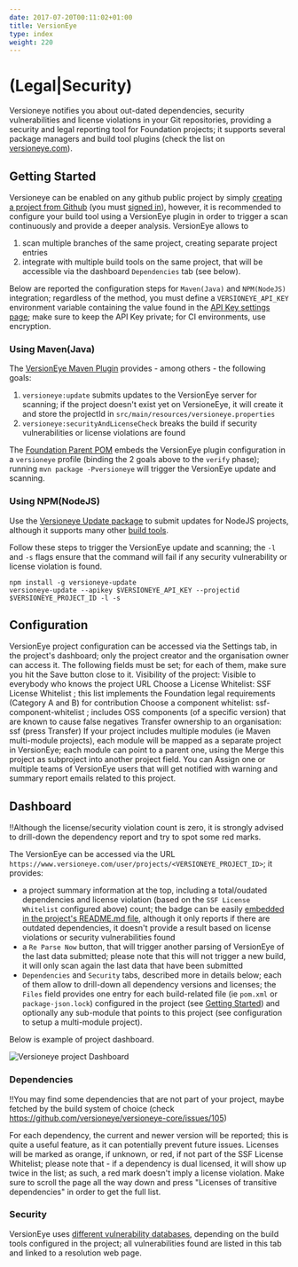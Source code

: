 ```yaml
---
date: 2017-07-20T00:11:02+01:00
title: VersionEye
type: index
weight: 220
---
```


# (Legal|Security)

Versioneye notifies you about out-dated dependencies, security vulnerabilities and license violations in your Git repositories, providing a security and legal reporting tool for Foundation projects; it supports several package managers and build tool plugins (check the list on [versioneye.com](https://www.versioneye.com/)).

## Getting Started
Versioneye can be enabled on any github public project by simply [creating a project from Github](https://www.versioneye.com/user/projects/github_repositories) (you must [signed in](https://www.versioneye.com/signin)), however, it is recommended to configure your build tool using a VersionEye plugin in order to trigger a scan continuously and provide a deeper analysis.
VersionEye allows to

1. scan multiple branches of the same project, creating separate project entries
2. integrate with multiple build tools on the same project, that will be accessible via the dashboard `Dependencies` tab (see below).

Below are reported the configuration steps for `Maven(Java)` and `NPM(NodeJS)` integration; regardless of the method, you must define a `VERSIONEYE_API_KEY` environment variable containing the value found in the [API Key settings page](https://www.versioneye.com/settings/api); make sure to keep the API Key private; for CI environments, use encryption.

### Using Maven(Java)
The [VersionEye Maven Plugin](https://github.com/versioneye/versioneye_maven_plugin) provides - among others - the following goals:

1. `versioneye:update` submits updates to the VersionEye server for scanning; if the project doesn't exist yet on VersioneEye, it will create it and store the projectId in `src/main/resources/versioneye.properties`
2. `versioneye:securityAndLicenseCheck` breaks the build if security vulnerabilities or license violations are found

The [Foundation Parent POM](https://github.com/symphonyoss/ssf-parent-pom) embeds the VersionEye plugin configuration in a `versioneye` profile (binding the 2 goals above to the `verify` phase); running `mvn package -Pversioneye` will trigger the VersionEye update and scanning.

### Using NPM(NodeJS)
Use the [Versioneye Update package](https://www.npmjs.com/package/versioneye-update) to submit updates for NodeJS projects, although it supports many other [build tools](https://github.com/OnwerkGmbH/node-versioneye-update#supported-project-files).

Follow these steps to trigger the VersionEye update and scanning; the `-l` and `-s` flags ensure that the command will fail if any security vulnerability or license violation is found.
```
npm install -g versioneye-update
versioneye-update --apikey $VERSIONEYE_API_KEY --projectid $VERSIONEYE_PROJECT_ID -l -s
```

## Configuration
VersionEye project configuration can be accessed via the Settings tab, in the project's dashboard; only the project creator and the organisation owner can access it.
The following fields must be set; for each of them, make sure you hit the Save button close to it.
Visibility of the project: Visible to everybody who knows the project URL
Choose a License Whitelist: SSF License Whitelist ; this list implements the Foundation legal requirements (Category A and B) for contribution
Choose a component whitelist: ssf-component-whitelist ; includes OSS components (of a specific version) that are known to cause false negatives
Transfer ownership to an organisation: ssf (press Transfer)
If your project includes multiple modules (ie Maven multi-module projects), each module will be mapped as a separate project in VersionEye; each module can point to a parent one, using the Merge this project as subproject into another project field.
You can Assign one or multiple teams of VersionEye users that will get notified with warning and summary report emails related to this project.

## Dashboard

!!Although the license/security violation count is zero, it is strongly advised to drill-down the dependency report and try to spot some red marks.

The VersionEye can be accessed via the URL `https://www.versioneye.com/user/projects/<VERSIONEYE_PROJECT_ID>`; it provides:
- a project summary information at the top, including a total/oudated dependencies and license violation (based on the `SSF License Whitelist` configured above) count; the badge can be easily [embedded in the project's README.md file](https://blog.versioneye.com/2013/05/08/versioneye-dependency-badges/), although it only reports if there are outdated dependencies, it doesn't provide a result based on license violations or security vulnerabilities found
- a `Re Parse Now` button, that will trigger another parsing of VersionEye of the last data submitted; please note that this will not trigger a new build, it will only scan again the last data that have been submitted
- `Dependencies` and `Security` tabs, described more in details below; each of them allow to drill-down all dependency versions and licenses; the `Files` field provides one entry for each build-related file (ie `pom.xml` or `package-json.lock`) configured in the project (see [Getting Started](https://symphonyoss.atlassian.net/wiki/spaces/FM/pages/80944215/VersionEye#VersionEye-GettingStart)) and optionally any sub-module that points to this project (see configuration to setup a multi-module project).

Below is example of project dashboard.

![Versioneye project Dashboard](/versioneye-dashboard-1.png)

### Dependencies
!!You may find some dependencies that are not part of your project, maybe fetched by the build system of choice (check https://github.com/versioneye/versioneye-core/issues/105)

For each dependency, the current and newer version will be reported; this is quite a useful feature, as it can potentially prevent future issues.
Licenses will be marked as orange, if unknown, or red, if not part of the SSF License Whitelist; please note that - if a dependency is dual licensed, it will show up twice in the list; as such, a red mark doesn't imply a license violation.
Make sure to scroll the page all the way down and press "Licenses of transitive dependencies" in order to get the full list.

### Security
VersionEye uses [different vulnerability databases](https://github.com/versioneye/versioneye-security#versioneye-security), depending on the build tools configured in the project; all vulnerabilities found are listed in this tab and linked to a resolution web page.